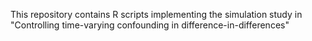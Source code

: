 This repository contains R scripts implementing the simulation study in "Controlling time-varying confounding in difference-in-differences"
